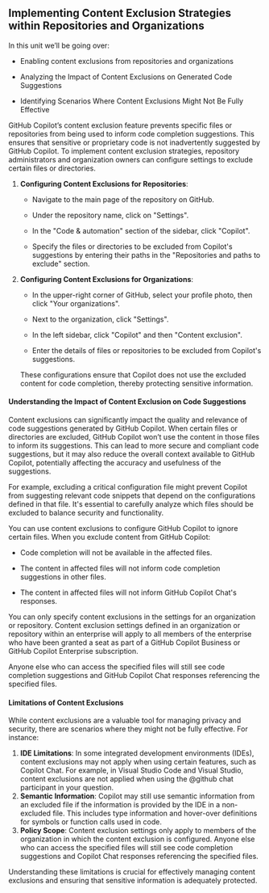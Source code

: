 ## Implementing Content Exclusion Strategies within Repositories and Organizations

In this unit we’ll be going over:

- Enabling content exclusions from repositories and organizations

- Analyzing the Impact of Content Exclusions on Generated Code Suggestions

- Identifying Scenarios Where Content Exclusions Might Not Be Fully Effective

GitHub Copilot’s content exclusion feature prevents specific files or repositories from being used to inform code completion suggestions. This ensures that sensitive or proprietary code is not inadvertently suggested by GitHub Copilot. To implement content exclusion strategies, repository administrators and organization owners can configure settings to exclude certain files or directories.

1. **Configuring Content Exclusions for Repositories**:

   - Navigate to the main page of the repository on GitHub.

   - Under the repository name, click on "Settings".

   - In the "Code & automation" section of the sidebar, click "Copilot".

   - Specify the files or directories to be excluded from Copilot's suggestions by entering their paths in the "Repositories and paths to exclude" section.

1. **Configuring Content Exclusions for Organizations**:

   - In the upper-right corner of GitHub, select your profile photo, then click "Your organizations".

   - Next to the organization, click "Settings".

   - In the left sidebar, click "Copilot" and then "Content exclusion".

   - Enter the details of files or repositories to be excluded from Copilot's suggestions.

   These configurations ensure that Copilot does not use the excluded content for code completion, thereby protecting sensitive information.

#### Understanding the Impact of Content Exclusion on Code Suggestions

Content exclusions can significantly impact the quality and relevance of code suggestions generated by GitHub Copilot. When certain files or directories are excluded, GitHub Copilot won’t use the content in those files to inform its suggestions. This can lead to more secure and compliant code suggestions, but it may also reduce the overall context available to GitHub Copilot, potentially affecting the accuracy and usefulness of the suggestions.

For example, excluding a critical configuration file might prevent Copilot from suggesting relevant code snippets that depend on the configurations defined in that file. It's essential to carefully analyze which files should be excluded to balance security and functionality.

You can use content exclusions to configure GitHub Copilot to ignore certain files. When you exclude content from GitHub Copilot:

- Code completion will not be available in the affected files.

- The content in affected files will not inform code completion suggestions in other files.

- The content in affected files will not inform GitHub Copilot Chat's responses.

You can only specify content exclusions in the settings for an organization or repository. Content exclusion settings defined in an organization or repository within an enterprise will apply to all members of the enterprise who have been granted a seat as part of a GitHub Copilot Business or GitHub Copilot Enterprise subscription.

Anyone else who can access the specified files will still see code completion suggestions and GitHub Copilot Chat responses referencing the specified files.

#### Limitations of Content Exclusions

While content exclusions are a valuable tool for managing privacy and security, there are scenarios where they might not be fully effective. For instance:

1. **IDE Limitations**: In some integrated development environments (IDEs), content exclusions may not apply when using certain features, such as Copilot Chat. For example, in Visual Studio Code and Visual Studio, content exclusions are not applied when using the @github chat participant in your question.
1. **Semantic Information**: Copilot may still use semantic information from an excluded file if the information is provided by the IDE in a non-excluded file. This includes type information and hover-over definitions for symbols or function calls used in code.
1. **Policy Scope**: Content exclusion settings only apply to members of the organization in which the content exclusion is configured. Anyone else who can access the specified files will still see code completion suggestions and Copilot Chat responses referencing the specified files.

Understanding these limitations is crucial for effectively managing content exclusions and ensuring that sensitive information is adequately protected.
